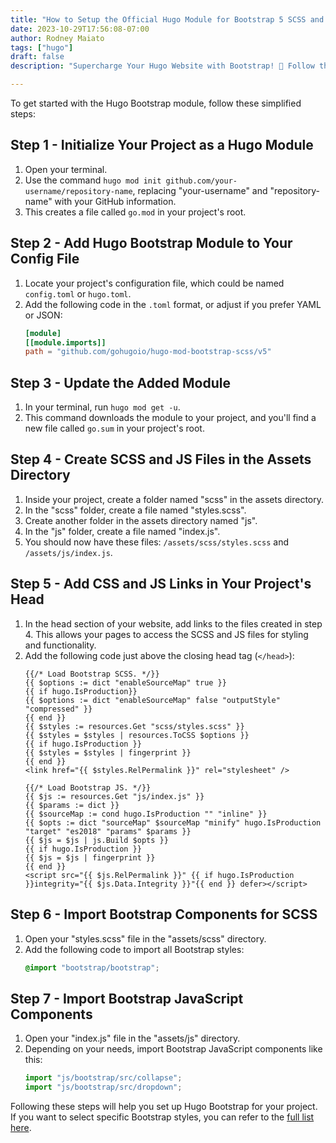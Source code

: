```yaml
---
title: "How to Setup the Official Hugo Module for Bootstrap 5 SCSS and JS"
date: 2023-10-29T17:56:08-07:00
author: Rodney Maiato
tags: ["hugo"]
draft: false
description: "Supercharge Your Hugo Website with Bootstrap! 🚀 Follow these easy steps to seamlessly integrate Bootstrap into your Hugo project. Elevate your web development skills and create stunning sites effortlessly. Dive into the ultimate guide now! 💻✨ #Hugo #BootstrapMagic #WebDevSecrets"

---
```

To get started with the Hugo Bootstrap module, follow these simplified steps:

## Step 1 - Initialize Your Project as a Hugo Module
1. Open your terminal.
2. Use the command `hugo mod init github.com/your-username/repository-name`, replacing "your-username" and "repository-name" with your GitHub information.
3. This creates a file called `go.mod` in your project's root.

## Step 2 - Add Hugo Bootstrap Module to Your Config File
1. Locate your project's configuration file, which could be named `config.toml` or `hugo.toml`.
2. Add the following code in the `.toml` format, or adjust if you prefer YAML or JSON:
   ```toml
   [module]
   [[module.imports]]
   path = "github.com/gohugoio/hugo-mod-bootstrap-scss/v5"
   ```

## Step 3 - Update the Added Module
1. In your terminal, run `hugo mod get -u`.
2. This command downloads the module to your project, and you'll find a new file called `go.sum` in your project's root.

## Step 4 - Create SCSS and JS Files in the Assets Directory
1. Inside your project, create a folder named "scss" in the assets directory.
2. In the "scss" folder, create a file named "styles.scss".
3. Create another folder in the assets directory named "js".
4. In the "js" folder, create a file named "index.js".
5. You should now have these files: `/assets/scss/styles.scss` and `/assets/js/index.js`.

## Step 5 - Add CSS and JS Links in Your Project's Head
1. In the head section of your website, add links to the files created in step 4. This allows your pages to access the SCSS and JS files for styling and functionality.
2. Add the following code just above the closing head tag (`</head>`):
   ```go-html-template
   {{/* Load Bootstrap SCSS. */}}
   {{ $options := dict "enableSourceMap" true }}
   {{ if hugo.IsProduction}}
   {{ $options := dict "enableSourceMap" false "outputStyle" "compressed" }}
   {{ end }}
   {{ $styles := resources.Get "scss/styles.scss" }}
   {{ $styles = $styles | resources.ToCSS $options }}
   {{ if hugo.IsProduction }}
   {{ $styles = $styles | fingerprint }}
   {{ end }}
   <link href="{{ $styles.RelPermalink }}" rel="stylesheet" />

   {{/* Load Bootstrap JS. */}}
   {{ $js := resources.Get "js/index.js" }}
   {{ $params := dict }}
   {{ $sourceMap := cond hugo.IsProduction "" "inline" }}
   {{ $opts := dict "sourceMap" $sourceMap "minify" hugo.IsProduction "target" "es2018" "params" $params }}
   {{ $js = $js | js.Build $opts }}
   {{ if hugo.IsProduction }}
   {{ $js = $js | fingerprint }}
   {{ end }}  
   <script src="{{ $js.RelPermalink }}" {{ if hugo.IsProduction }}integrity="{{ $js.Data.Integrity }}"{{ end }} defer></script>
   ```

## Step 6 - Import Bootstrap Components for SCSS
1. Open your "styles.scss" file in the "assets/scss" directory.
2. Add the following code to import all Bootstrap styles:
   ```scss
   @import "bootstrap/bootstrap";
   ```

## Step 7 - Import Bootstrap JavaScript Components
1. Open your "index.js" file in the "assets/js" directory.
2. Depending on your needs, import Bootstrap JavaScript components like this:
   ```js
   import "js/bootstrap/src/collapse";
   import "js/bootstrap/src/dropdown";
   ```

Following these steps will help you set up Hugo Bootstrap for your project. If you want to select specific Bootstrap styles, you can refer to the [full list here](https://github.com/gohugoio/hugo-mod-bootstrap-scss/tree/main#scss).
